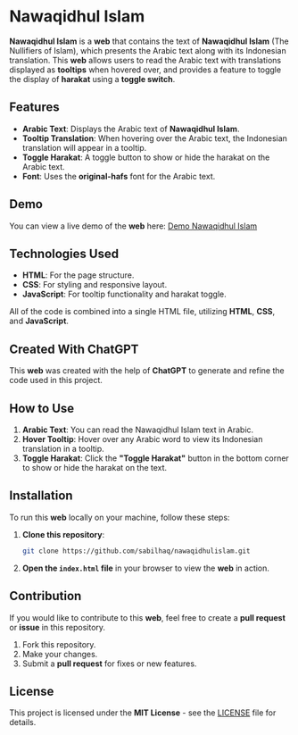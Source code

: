 # Nawaqidhul Islam

**Nawaqidhul Islam** is a **web** that contains the text of **Nawaqidhul Islam** (The Nullifiers of Islam), which presents the Arabic text along with its Indonesian translation. This **web** allows users to read the Arabic text with translations displayed as **tooltips** when hovered over, and provides a feature to toggle the display of **harakat** using a **toggle switch**.

## Features

- **Arabic Text**: Displays the Arabic text of **Nawaqidhul Islam**.
- **Tooltip Translation**: When hovering over the Arabic text, the Indonesian translation will appear in a tooltip.
- **Toggle Harakat**: A toggle button to show or hide the harakat on the Arabic text.
- **Font**: Uses the **original-hafs** font for the Arabic text.

## Demo

You can view a live demo of the **web** here: [Demo Nawaqidhul Islam](https://sabilhaq.github.io/nawaqidhulislam/)

## Technologies Used

- **HTML**: For the page structure.
- **CSS**: For styling and responsive layout.
- **JavaScript**: For tooltip functionality and harakat toggle.

All of the code is combined into a single HTML file, utilizing **HTML**, **CSS**, and **JavaScript**.

## Created With ChatGPT

This **web** was created with the help of **ChatGPT** to generate and refine the code used in this project.

## How to Use

1. **Arabic Text**: You can read the Nawaqidhul Islam text in Arabic.
2. **Hover Tooltip**: Hover over any Arabic word to view its Indonesian translation in a tooltip.
3. **Toggle Harakat**: Click the **"Toggle Harakat"** button in the bottom corner to show or hide the harakat on the text.

## Installation

To run this **web** locally on your machine, follow these steps:

1. **Clone this repository**:
    ```bash
    git clone https://github.com/sabilhaq/nawaqidhulislam.git
    ```

2. **Open the `index.html` file** in your browser to view the **web** in action.

## Contribution

If you would like to contribute to this **web**, feel free to create a **pull request** or **issue** in this repository.

1. Fork this repository.
2. Make your changes.
3. Submit a **pull request** for fixes or new features.

## License

This project is licensed under the **MIT License** - see the [LICENSE](LICENSE) file for details.
